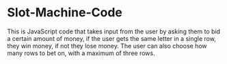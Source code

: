 # Slot-Machine-Code


This is JavaScript code that takes input from the user by asking them to bid a certain amount of money, if the user gets the same letter in a single row, they win money, if not they lose money. The user can also choose how many rows to bet on, with a maximum of three rows. 

